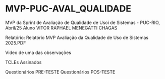 # MVP-PUC-AVAL_QUALIDADE
MVP da Sprint de Avaliação de Qualidade de Usoi de Sistemas - PUC-RIO, Abril/25
Aluno VITOR RAPHAEL MENEGATTI CHAGAS

Relatório:
Relatório MVP Avaliação da Qualidade de Uso de Sistemas 2025.PDF

Video de uma das observações

TCLEs Assinados

Questionários PRE-TESTE
Questionários POS-TESTE

